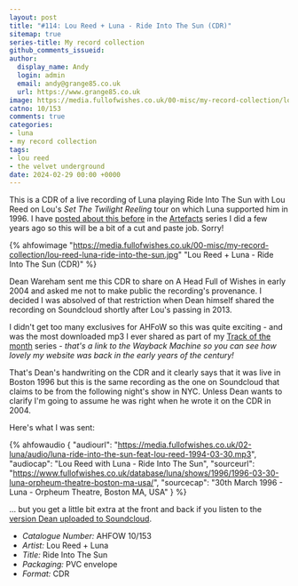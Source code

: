 ```yaml
---
layout: post
title: "#114: Lou Reed + Luna - Ride Into The Sun (CDR)"
sitemap: true
series-title: My record collection
github_comments_issueid:
author:
  display_name: Andy
  login: admin
  email: andy@grange85.co.uk
  url: https://www.grange85.co.uk
image: https://media.fullofwishes.co.uk/00-misc/my-record-collection/lou-reed-luna-ride-into-the-sun.jpg
catno: 10/153
comments: true
categories:
- luna
- my record collection
tags:
- lou reed
- the velvet underground
date: 2024-02-29 00:00 +0000
---
```

This is a CDR of a live recording of Luna playing Ride Into The Sun with Lou Reed on Lou's _Set The Twilight Reeling_ tour on which Luna supported him in 1996. I have [posted about this before](/2019/07/12/artefacts-007-cdr-of-luna-and-lou-reed/) in the [Artefacts](/category/artefacts/) series I did a few years ago so this will be a bit of a cut and paste job. Sorry!

{% ahfowimage "https://media.fullofwishes.co.uk/00-misc/my-record-collection/lou-reed-luna-ride-into-the-sun.jpg" "Lou Reed + Luna - Ride Into The Sun (CDR)" %}

Dean Wareham sent me this CDR to share on A Head Full of Wishes in early 2004 and asked me not to make public the recording's provenance. I decided I was absolved of that restriction when Dean himself shared the recording on Soundcloud shortly after Lou's passing in 2013.

<!--more-->

I didn't get too many exclusives for AHFoW so this was quite exciting - and was the most downloaded mp3 I ever shared as part of my [Track of the month](https://web.archive.org/web/20050207170729/http://www.fullofwishes.info/galaxie/index.php?article_id=-1&type=2) series - _that's a link to the Wayback Machine so you can see how lovely my website was back in the early years of the century!_

That's Dean's handwriting on the CDR and it clearly says that it was live in Boston 1996 but this is the same recording as the one on Soundcloud that claims to be from the following night's show in NYC. Unless Dean wants to clarify I'm going to assume he was right when he wrote it on the CDR in 2004.

Here's what I was sent:

 {% ahfowaudio {
  "audiourl": "https://media.fullofwishes.co.uk/02-luna/audio/luna-ride-into-the-sun-feat-lou-reed-1994-03-30.mp3",
  "audiocap": "Lou Reed with Luna - Ride Into The Sun",
  "sourceurl": "https://www.fullofwishes.co.uk/database/luna/shows/1996/1996-03-30-luna-orpheum-theatre-boston-ma-usa/",
  "sourcecap": "30th March 1996 - Luna - Orpheum Theatre, Boston MA, USA"
  } %}

... but you get a little bit extra at the front and back if you listen to the [version Dean uploaded to Soundcloud](https://soundcloud.com/deanwareham/ride-into-the-sun-lou-reed).

 - *Catalogue Number:* AHFOW 10/153
 - *Artist:* Lou Reed + Luna
 - *Title:* Ride Into The Sun
 - *Packaging:* PVC envelope
 - *Format:* CDR
